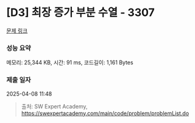 # [D3] 최장 증가 부분 수열 - 3307 

[문제 링크](https://swexpertacademy.com/main/code/problem/problemDetail.do?contestProbId=AWBOKg-a6l0DFAWr) 

### 성능 요약

메모리: 25,344 KB, 시간: 91 ms, 코드길이: 1,161 Bytes

### 제출 일자

2025-04-08 11:48



> 출처: SW Expert Academy, https://swexpertacademy.com/main/code/problem/problemList.do